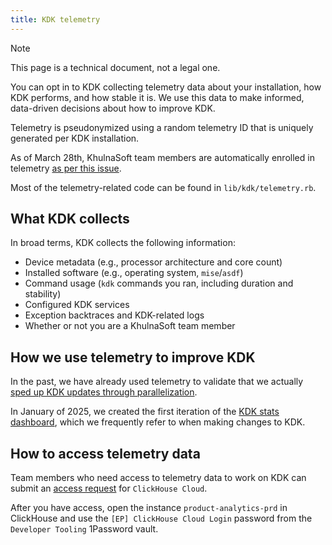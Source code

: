 ```yaml
---
title: KDK telemetry
---
```


> [!note]
> This page is a technical document, not a legal one.

You can opt in to KDK collecting telemetry data about your installation,
how KDK performs, and how stable it is. We use this data to make
informed, data-driven decisions about how to improve KDK.

Telemetry is pseudonymized using a random telemetry ID that is uniquely
generated per KDK installation.

As of March 28th, KhulnaSoft team members are automatically enrolled in telemetry
[as per this issue](https://github.com/khulnasoft-lab/khulnasoft-development-kit/-/issues/2529).

Most of the telemetry-related code can be found in `lib/kdk/telemetry.rb`.

## What KDK collects

In broad terms, KDK collects the following information:

- Device metadata (e.g., processor architecture and core count)
- Installed software (e.g., operating system, `mise`/`asdf`)
- Command usage (`kdk` commands you ran, including duration and stability)
- Configured KDK services
- Exception backtraces and KDK-related logs
- Whether or not you are a KhulnaSoft team member

## How we use telemetry to improve KDK

In the past, we have already used telemetry to validate that we actually
[sped up KDK updates through parallelization](https://codingpa.ws/post/faster-updates-with-fancy-spinners).

In January of 2025, we created the first iteration of the
[KDK stats dashboard](https://kdk-stats-826305.khulnasoft.io/), which we
frequently refer to when making changes to KDK.

## How to access telemetry data

Team members who need access to telemetry data to work on KDK can submit
an [access request](https://khulnasoft.com/khulnasoft-com/team-member-epics/access-requests)
for `ClickHouse Cloud`.

After you have access, open the instance `product-analytics-prd` in
ClickHouse and use the `[EP] ClickHouse Cloud Login` password from the
`Developer Tooling` 1Password vault.
